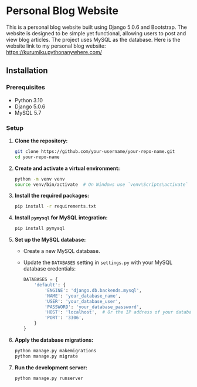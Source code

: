# Personal Blog Website

This is a personal blog website built using Django 5.0.6 and Bootstrap. The website is designed to be simple yet functional, allowing users to post and view blog articles. The project uses MySQL as the database.
Here is the website link to my personal blog website: https://kurumiku.pythonanywhere.com/

## Installation

### Prerequisites

- Python 3.10
- Django 5.0.6
- MySQL 5.7

### Setup

1. **Clone the repository:**

    ```sh
    git clone https://github.com/your-username/your-repo-name.git
    cd your-repo-name
    ```

2. **Create and activate a virtual environment:**

    ```sh
    python -m venv venv
    source venv/bin/activate  # On Windows use `venv\Scripts\activate`
    ```

3. **Install the required packages:**

    ```sh
    pip install -r requirements.txt
    ```

4. **Install `pymysql` for MySQL integration:**

    ```sh
    pip install pymysql
    ```

5. **Set up the MySQL database:**

    - Create a new MySQL database.
    - Update the `DATABASES` setting in `settings.py` with your MySQL database credentials:

      ```python
      DATABASES = {
          'default': {
              'ENGINE': 'django.db.backends.mysql',
              'NAME': 'your_database_name',
              'USER': 'your_database_user',
              'PASSWORD': 'your_database_password',
              'HOST': 'localhost',  # Or the IP address of your database server
              'PORT': '3306',
          }
      }
      ```

6. **Apply the database migrations:**

    ```sh
    python manage.py makemigrations
    python manage.py migrate
    ```


7. **Run the development server:**

    ```sh
    python manage.py runserver
    ```

